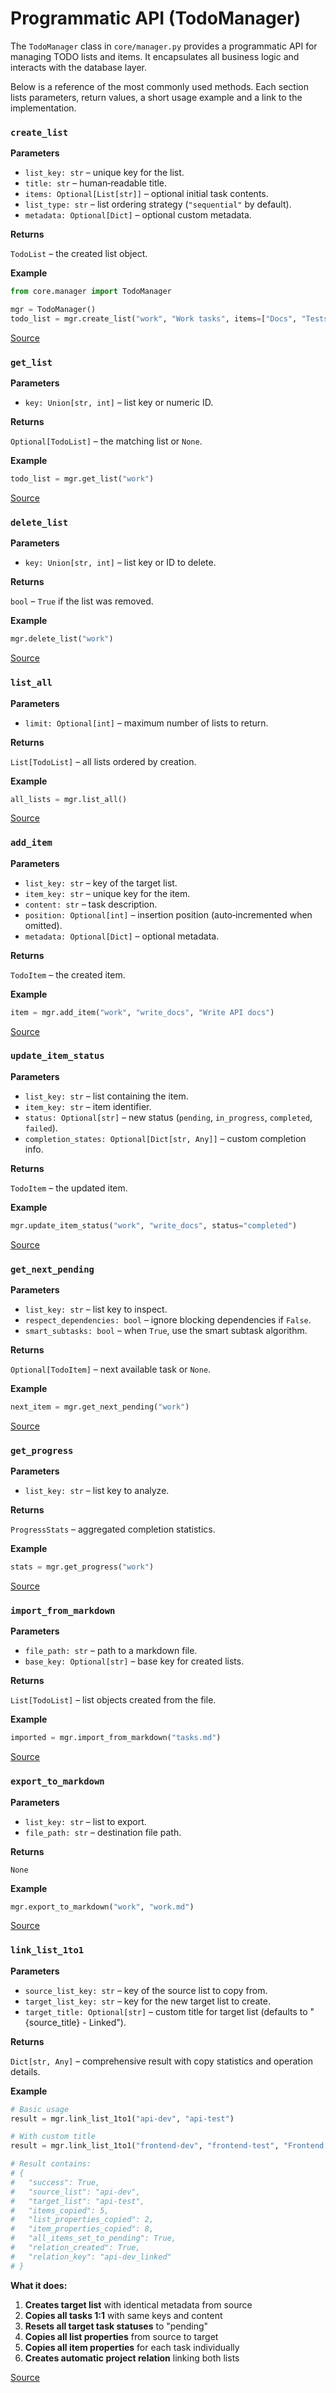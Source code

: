 # Programmatic API (TodoManager)

The `TodoManager` class in `core/manager.py` provides a programmatic API for managing TODO lists and items. It encapsulates all business logic and interacts with the database layer.

Below is a reference of the most commonly used methods. Each section lists parameters, return values, a short usage example and a link to the implementation.

### `create_list`

**Parameters**

* `list_key: str` – unique key for the list.
* `title: str` – human‑readable title.
* `items: Optional[List[str]]` – optional initial task contents.
* `list_type: str` – list ordering strategy (`"sequential"` by default).
* `metadata: Optional[Dict]` – optional custom metadata.

**Returns**

`TodoList` – the created list object.

**Example**

```python
from core.manager import TodoManager

mgr = TodoManager()
todo_list = mgr.create_list("work", "Work tasks", items=["Docs", "Tests"])
```

[Source](../todoit-mcp/core/manager.py#L69-L117)

### `get_list`

**Parameters**

* `key: Union[str, int]` – list key or numeric ID.

**Returns**

`Optional[TodoList]` – the matching list or `None`.

**Example**

```python
todo_list = mgr.get_list("work")
```

[Source](../todoit-mcp/core/manager.py#L119-L126)

### `delete_list`

**Parameters**

* `key: Union[str, int]` – list key or ID to delete.

**Returns**

`bool` – `True` if the list was removed.

**Example**

```python
mgr.delete_list("work")
```

[Source](../todoit-mcp/core/manager.py#L128-L196)

### `list_all`

**Parameters**

* `limit: Optional[int]` – maximum number of lists to return.

**Returns**

`List[TodoList]` – all lists ordered by creation.

**Example**

```python
all_lists = mgr.list_all()
```

[Source](../todoit-mcp/core/manager.py#L198-L201)

### `add_item`

**Parameters**

* `list_key: str` – key of the target list.
* `item_key: str` – unique key for the item.
* `content: str` – task description.
* `position: Optional[int]` – insertion position (auto‑incremented when omitted).
* `metadata: Optional[Dict]` – optional metadata.

**Returns**

`TodoItem` – the created item.

**Example**

```python
item = mgr.add_item("work", "write_docs", "Write API docs")
```

[Source](../todoit-mcp/core/manager.py#L203-L244)

### `update_item_status`

**Parameters**

* `list_key: str` – list containing the item.
* `item_key: str` – item identifier.
* `status: Optional[str]` – new status (`pending`, `in_progress`, `completed`, `failed`).
* `completion_states: Optional[Dict[str, Any]]` – custom completion info.

**Returns**

`TodoItem` – the updated item.

**Example**

```python
mgr.update_item_status("work", "write_docs", status="completed")
```

[Source](../todoit-mcp/core/manager.py#L246-L304)

### `get_next_pending`

**Parameters**

* `list_key: str` – list key to inspect.
* `respect_dependencies: bool` – ignore blocking dependencies if `False`.
* `smart_subtasks: bool` – when `True`, use the smart subtask algorithm.

**Returns**

`Optional[TodoItem]` – next available task or `None`.

**Example**

```python
next_item = mgr.get_next_pending("work")
```

[Source](../todoit-mcp/core/manager.py#L306-L356)

### `get_progress`

**Parameters**

* `list_key: str` – list key to analyze.

**Returns**

`ProgressStats` – aggregated completion statistics.

**Example**

```python
stats = mgr.get_progress("work")
```

[Source](../todoit-mcp/core/manager.py#L358-L399)

### `import_from_markdown`

**Parameters**

* `file_path: str` – path to a markdown file.
* `base_key: Optional[str]` – base key for created lists.

**Returns**

`List[TodoList]` – list objects created from the file.

**Example**

```python
imported = mgr.import_from_markdown("tasks.md")
```

[Source](../todoit-mcp/core/manager.py#L414-L503)

### `export_to_markdown`

**Parameters**

* `list_key: str` – list to export.
* `file_path: str` – destination file path.

**Returns**

`None`

**Example**

```python
mgr.export_to_markdown("work", "work.md")
```

[Source](../todoit-mcp/core/manager.py#L505-L533)

### `link_list_1to1`

**Parameters**

* `source_list_key: str` – key of the source list to copy from.
* `target_list_key: str` – key for the new target list to create.
* `target_title: Optional[str]` – custom title for target list (defaults to "{source_title} - Linked").

**Returns**

`Dict[str, Any]` – comprehensive result with copy statistics and operation details.

**Example**

```python
# Basic usage
result = mgr.link_list_1to1("api-dev", "api-test")

# With custom title
result = mgr.link_list_1to1("frontend-dev", "frontend-test", "Frontend Testing Tasks")

# Result contains:
# {
#   "success": True,
#   "source_list": "api-dev",
#   "target_list": "api-test", 
#   "items_copied": 5,
#   "list_properties_copied": 2,
#   "item_properties_copied": 8,
#   "all_items_set_to_pending": True,
#   "relation_created": True,
#   "relation_key": "api-dev_linked"
# }
```

**What it does:**

1. **Creates target list** with identical metadata from source
2. **Copies all tasks 1:1** with same keys and content  
3. **Resets all target task statuses** to "pending"
4. **Copies all list properties** from source to target
5. **Copies all item properties** for each task individually
6. **Creates automatic project relation** linking both lists

[Source](../todoit-mcp/core/manager.py#L1395-L1499)
